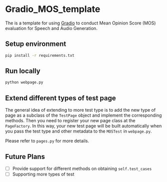 # Gradio_MOS_template

The is a template for using [Gradio](https://www.gradio.app/) to conduct Mean Opinion Score (MOS) evaluation for Speech and Audio Generation.

## Setup environment

```bash
pip install -r requirements.txt
```

## Run locally

```python
python webpage.py
```

## Extend different types of test page

The general idea of extending to more test type is to add the new type of page as a subclass of the `TestPage` object and implement the corresponding methods. Then you need to register your new page class at the `PageFactory`. In this way, your new test page will be built automatically when you pass the test type and other metadata to the `MOSTest` in `webpage.py`.

Please refer to `pages.py` for more details.

## Future Plans

- [ ] Provide support for different methods on obtaining `self.test_cases`
- [ ] Supporting more types of test